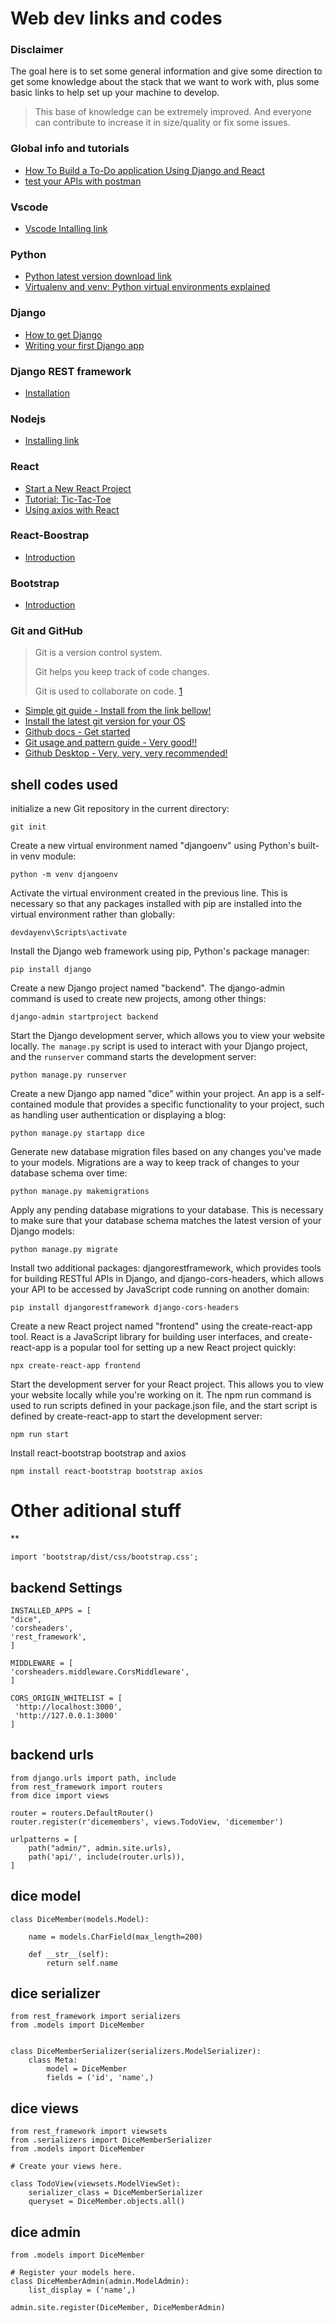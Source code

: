# Web dev links and codes 

### Disclaimer 

The goal here is to set some general information and give some direction to get some knowledge about the stack that we want to work with, plus some basic links to help set up your machine to develop.

>This base of knowledge can be extremely improved. And everyone can contribute to increase it in size/quality or fix some issues.
>
>

### Global info and tutorials

- [How To Build a To-Do application Using Django and React](https://www.digitalocean.com/community/tutorials/build-a-to-do-application-using-django-and-react)
- [test your APIs with postman](https://web.postman.co/)

### Vscode

- [Vscode Intalling link](https://code.visualstudio.com/Download)

### Python

- [Python latest version download link](https://www.python.org/downloads/)
- [Virtualenv and venv: Python virtual environments explained](https://www.infoworld.com/article/3239675/virtualenv-and-venv-python-virtual-environments-explained.html)

### Django

- [How to get Django](https://www.djangoproject.com/download/)
- [Writing your first Django app](https://docs.djangoproject.com/en/4.1/intro/tutorial01/)
  
### Django REST framework

- [Installation](https://www.django-rest-framework.org/#installation)

### Nodejs

- [Installing link](https://nodejs.org/en/download/)

### React

- [Start a New React Project](https://beta.reactjs.org/learn/start-a-new-react-project)
- [Tutorial: Tic-Tac-Toe](https://beta.reactjs.org/learn/tutorial-tic-tac-toe)
- [Using axios with React](https://www.digitalocean.com/community/tutorials/react-axios-react)

### React-Boostrap

- [Introduction](https://react-bootstrap.github.io/getting-started/introduction)

### Bootstrap

- [Introduction](https://getbootstrap.com/docs/5.0/getting-started/introduction/)

### Git and GitHub

  >Git is a version control system.
  >
  >Git helps you keep track of code changes.
  >
  >Git is used to collaborate on code. [1]

  
- [Simple git guide - Install from the link bellow!](https://rogerdudler.github.io/git-guide/)
- [Install the latest git version for your OS](https://git-scm.com/downloads)
- [Github docs - Get started](https://docs.github.com/en/get-started/quickstart/set-up-git)
- [Git usage and pattern guide - Very good!!](https://think-like-a-git.net/sections/graphs-and-git.html)
- [Github Desktop - Very, very, very recommended!](https://desktop.github.com/)

[1]: <https://www.w3schools.com/git/default.asp> 
[2]: <https://www.infoworld.com/article/3239675/virtualenv-and-venv-python-virtual-environments-explained.html> 

## shell codes used 

initialize a new Git repository in the current directory:

    git init

Create a new virtual environment named "djangoenv" using Python's built-in venv module:

    python -m venv djangoenv

Activate the virtual environment created in the previous line. This is necessary so that any packages installed with pip are installed into the virtual environment rather than globally:

    devdayenv\Scripts\activate

Install the Django web framework using pip, Python's package manager:

    pip install django

Create a new Django project named "backend". The django-admin command is used to create new projects, among other things:

    django-admin startproject backend

Start the Django development server, which allows you to view your website locally. `The manage.py` script is used to interact with your Django project, and the `runserver` command starts the development server:

    python manage.py runserver

Create a new Django app named "dice" within your project. An app is a self-contained module that provides a specific functionality to your project, such as handling user authentication or displaying a blog:

    python manage.py startapp dice

Generate new database migration files based on any changes you've made to your models. Migrations are a way to keep track of changes to your database schema over time:

    python manage.py makemigrations

Apply any pending database migrations to your database. This is necessary to make sure that your database schema matches the latest version of your Django models:

    python manage.py migrate

Install two additional packages: djangorestframework, which provides tools for building RESTful APIs in Django, and django-cors-headers, which allows your API to be accessed by JavaScript code running on another domain:

    pip install djangorestframework django-cors-headers

Create a new React project named "frontend" using the create-react-app tool. React is a JavaScript library for building user interfaces, and create-react-app is a popular tool for setting up a new React project quickly:

    npx create-react-app frontend

Start the development server for your React project. This allows you to view your website locally while you're working on it. The npm run command is used to run scripts defined in your package.json file, and the start script is defined by create-react-app to start the development server:

    npm run start

Install react-bootstrap bootstrap and axios

    npm install react-bootstrap bootstrap axios


# Other aditional stuff
**

    import 'bootstrap/dist/css/bootstrap.css';

## backend Settings

    INSTALLED_APPS = [
    "dice",
    'corsheaders',
    'rest_framework',
    ]

    MIDDLEWARE = [
    'corsheaders.middleware.CorsMiddleware',
    ]

    CORS_ORIGIN_WHITELIST = [
     'http://localhost:3000',
     'http://127.0.0.1:3000'
    ]

## backend urls

    from django.urls import path, include
    from rest_framework import routers
    from dice import views

    router = routers.DefaultRouter()
    router.register(r'dicemembers', views.TodoView, 'dicemember')

    urlpatterns = [
        path("admin/", admin.site.urls),
        path('api/', include(router.urls)),
    ]

## dice model

    class DiceMember(models.Model):

        name = models.CharField(max_length=200)

        def __str__(self):
            return self.name

## dice serializer

    from rest_framework import serializers
    from .models import DiceMember


    class DiceMemberSerializer(serializers.ModelSerializer):
        class Meta:
            model = DiceMember
            fields = ('id', 'name',)

## dice views

    from rest_framework import viewsets
    from .serializers import DiceMemberSerializer
    from .models import DiceMember

    # Create your views here.

    class TodoView(viewsets.ModelViewSet):
        serializer_class = DiceMemberSerializer
        queryset = DiceMember.objects.all()

## dice admin

    from .models import DiceMember

    # Register your models here.
    class DiceMemberAdmin(admin.ModelAdmin):
        list_display = ('name',)

    admin.site.register(DiceMember, DiceMemberAdmin)
    
